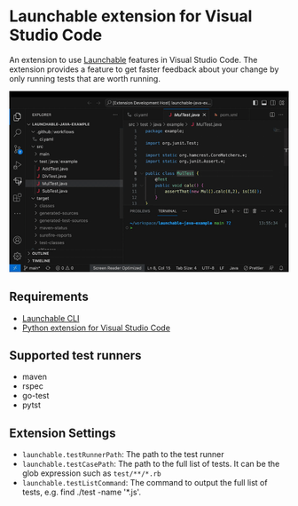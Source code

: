 # Launchable extension for Visual Studio Code

An extension to use [Launchable](https://www.launchableinc.com/) features in Visual Studio Code. The extension provides a feature to get faster feedback about your change by only running tests that are worth running.

![demo](images/demo.gif)

## Requirements

* [Launchable CLI](https://pypi.org/project/launchable/)
* [Python extension for Visual Studio Code](https://marketplace.visualstudio.com/items?itemName=ms-python.python)

## Supported test runners

* maven
* rspec
* go-test
* pytst

## Extension Settings

* `launchable.testRunnerPath`: The path to the test runner
* `launchable.testCasePath`: The path to the full list of tests. It can be the glob expression such as `test/**/*.rb`
* `launchable.testListCommand`: The command to output the full list of tests, e.g. find ./test -name '*.js'.
